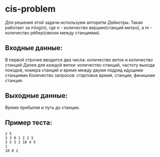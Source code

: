 # cis-problem

Для решения этой задачи используем алгоритм Дейкстры. Такая работает за mlog(n), где n - количество вершин(станций метро), а m - количество рёбер(связок между станциями). 

## Входные данные:
В первой строчке вводится два числа: количество веток и количество станций
Далее для каждой ветки: количество станций, частоту выхода поездов, номера станций и время между двумя подряд идущими станциями
Количество запросов: стартовое время, станция, финишная станция.

## Выходные данные:
Время прибытия и путь до станции.


## Пример теста: 
```
2 5
3 3 0 1 2 2 5
3 5 3 1 10 4 5
1
10 0 2
```
